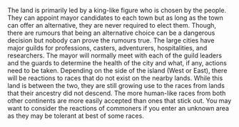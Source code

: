 The land is primarily led by a king-like figure who is chosen by the people. They can appoint mayor candidates to each town but as long as the town can offer an alternative, they are never required to elect them. Though, there are rumours that being an alternative choice can be a dangerous decision but nobody can prove the rumours true. The large cities have major guilds for professions, casters, adventurers, hospitalities, and researchers. The mayor will normally meet with each of the guild leaders and the guards to determine the health of the city and what, if any, actions need to be taken. Depending on the side of the island (West or East), there will be reactions to races that do not exist on the nearby lands. While this land is between the two, they are still growing use to the races from lands that their ancestry did not descend. The more human-like races from both other continents are more easily accepted than ones that stick out. You may want to consider the reactions of commoners if you enter an unknown area as they may be tolerant at best of some races.